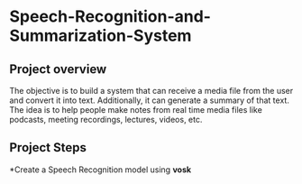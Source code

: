 # Speech-Recognition-and-Summarization-System
## Project overview
The objective is to build a system that can receive a media file from the user and convert it into text. Additionally, it can generate a summary of that text. The idea is to help people make notes from real time media files like podcasts, meeting recordings, lectures, videos, etc.
## Project Steps
*Create a Speech Recognition model using **vosk**
